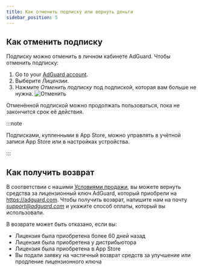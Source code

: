 ```yaml
---
title: Как отменить подписку или вернуть деньги
sidebar_position: 5
---
```


## Как отменить подписку

Подписку можно отменить в личном кабинете AdGuard. Чтобы отменить подписку:

 1. Go to your [AdGuard account](https://adguardaccount.com/).
 1. Выберите *Лицензии*.
 1. Нажмите *Отменить подписку* под подпиской, которая вам больше не нужна. ![Отменить](https://cdn.adtidy.org/content/kb/ad_blocker/general/newaccount-cancel-sub.png)

 Отменённой подпиской можно продолжать пользоваться, пока не закончится срок её действия.

:::note

Подписками, купленными в App Store, можно управлять в учётной записи App Store или в настройках устройства.

:::

## Как получить возврат

В соответствии с нашими [Условиями продажи](https://adguard.com/terms-of-sale.html), вы можете вернуть средства за лицензионный ключ AdGuard, который приобрели на https://adguard.com. Чтобы получить возврат, напишите нам на почту *support@adguard.com* и укажите способ оплаты, который вы использовали.

В возврате может быть отказано, если вы:

- Лицензия была приобретена более 60 дней назад
- Лицензия была приобретена у дистрибьютора
- Лицензия была приобретена в App Store
- Вы подали заявку на частичный возврат средств за улучшение или продление лицензионного ключа
